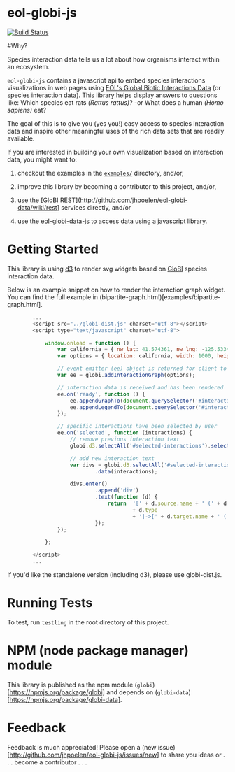 eol-globi-js
============

[![Build Status](https://ci.testling.com/jhpoelen/eol-globi-js.png)](https://ci.testling.com/jhpoelen/eol-globi-js)

#Why?

Species interaction data tells us a lot about how organisms interact within an ecosystem.

```eol-globi-js``` contains a javascript api to embed species interactions visualizations in web pages using [EOL's Global Biotic Interactions Data](http://github.com/jhpoelen/eol-globi-data/) (or species interaction data). This library helps display answers to questions like: Which species eat rats _(Rattus rattus)_? -or What does a human _(Homo sapiens)_ eat?

The goal of this is to give you (yes you!) easy access to species interaction data and inspire other meaningful uses of the rich data sets that are readily available.

If you are interested in building your own visualization based on interaction data, you might want to:

1. checkout the examples in the  [```examples/```](examples/) directory, and/or,

2. improve this library by becoming a contributor to this project, and/or,

3. use the [GloBI REST](http://github.com/jhpoelen/eol-globi-data/wiki/rest] services directly, and/or

4. use the [eol-globi-data-js](http://github.com/jhpoelen/globi-data-js) to access data using a javascript library.


# Getting Started

This library is using [d3](http://d3js.org) to render svg widgets based on [GloBI](http://github.com/jhpoelen/eol-globi-data) species interaction data.

Below is an example snippet on how to render the interaction graph widget.  You can find the full example in (bipartite-graph.html)[examples/bipartite-graph.html].

```javascript
        ...
        <script src="../globi-dist.js" charset="utf-8"></script>
        <script type="text/javascript" charset="utf-8">

            window.onload = function () {
                var california = { nw_lat: 41.574361, nw_lng: -125.533448, se_lat: 32.750323, se_lng: -114.744873};
                var options = { location: california, width: 1000, height: 500 };

                // event emitter (ee) object is returned for client to respond to events
                var ee = globi.addInteractionGraph(options);

                // interaction data is received and has been rendered
                ee.on('ready', function () {
                    ee.appendGraphTo(document.querySelector('#interaction_graph'));
                    ee.appendLegendTo(document.querySelector('#interaction_graph_legend'));
                });

                // specific interactions have been selected by user
                ee.on('selected', function (interactions) {
                    // remove previous interaction text
                    globi.d3.selectAll('#selected-interactions').selectAll('div').remove();

                    // add new interaction text
                    var divs = globi.d3.selectAll('#selected-interactions').selectAll('div')
                            .data(interactions);

                    divs.enter()
                            .append('div')
                            .text(function (d) {
                                return  '[' + d.source.name + ' (' + d.source.id + ')]-[:'
                                        + d.type
                                        + ']->[' + d.target.name + ' (' + d.target.id + ')]';
                            });
                });

            };

        </script>
        ...
```

If you'd like the standalone version (including d3), please use globi-dist.js.

# Running Tests
To test, run ```testling``` in the root directory of this project.

# NPM (node package manager) module
This library is published as the npm module (`globi`)[https://npmjs.org/package/globi] and depends on (```globi-data```)[https://npmjs.org/package/globi-data].

# Feedback
 Feedback is much appreciated! Please open a (new issue)[http://github.com/jhpoelen/eol-globi-js/issues/new] to share you ideas or . . . become a contributor . . .
